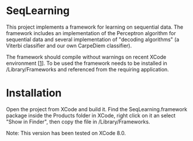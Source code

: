 # SeqLearning

This project implements a framework for learning on sequential data. The framework includes an implementation 
of the Perceptron algorithm for sequential data and several implementation of "decoding algorithms" (a Viterbi
classifier and our own CarpeDiem classifier).

The framework should compile without warnings on recent XCode environment [[1](#note1)]. To be used the framework
needs to be installed in /Library/Frameworks and referenced from the requiring application. 

# Installation

Open the project from XCode and build it. Find the SeqLearning.framework package inside the Products folder in XCode,
right click on it an select "Show in Finder", then copy the file in /Library/Frameworks.

<a name="note1">Note:</a> This version has been tested on XCode 8.0.

